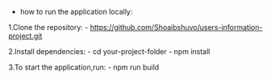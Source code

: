 - how to run the application locally:

1.Clone the repository: - https://github.com/Shoaibshuvo/users-information-project.git

2.Install dependencies: - cd your-project-folder
                         - npm install

3.To start the application,run: - npm run build




















